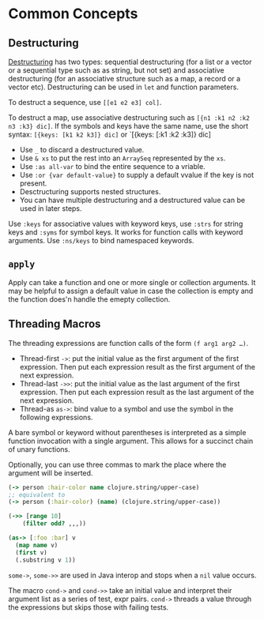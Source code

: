 # Common Concepts

## Destructuring

[Destructuring](https://clojure.org/guides/destructuring) has two types: sequential destructuring (for a list or a vector or a sequential type such as as string, but not set) and associative destructuring (for an associative structure such as a map, a record or a vector etc). Destructuring can be used in `let` and function parameters.

To destruct a sequence, use `[[e1 e2 e3] col]`.

To destruct a map, use associative destructuring such as `[{n1 :k1 n2 :k2 n3 :k3} dic]`. If the symbols and keys have the same name, use the short syntax: `[{keys: [k1 k2 k3]} dic]` or `[{keys: [:k1 :k2 :k3]} dic]

- Use `_` to discard a destructured value.
- Use `& xs` to put the rest into an `ArraySeq` represented by the `xs`.
- Use `:as all-var` to bind the entire sequence to a vriable.
- Use `:or {var default-value}` to supply a default vvalue if the key is not present.
- Desctructuring supports nested structures.
- You can have multiple destructuring and a destructured value can be used in later steps.

Use `:keys` for associative values with keyword keys, use `:strs` for string keys and `:syms` for symbol keys. It works for function calls with keyword arguments. Use `:ns/keys` to bind namespaced keywords.

## `apply`

Apply can take a function and one or more single or collection arguments. It may be helpful to assign a default value in case the collection is empty and the function does'n handle the emepty collection.

## Threading Macros

The threading expressions are function calls of the form `(f arg1 arg2 …​)`.

- Thread-first `->`: put the initial value as the first argument of the first expression. Then put each expression result as the first argument of the next expression.
- Thread-last `->>`: put the initial value as the last argument of the first expression. Then put each expression result as the last argument of the next expression.
- Thread-as `as->`: bind value to a symbol and use the symbol in the following expressions.

A bare symbol or keyword without parentheses is interpreted as a simple function invocation with a single argument. This allows for a succinct chain of unary functions.

Optionally, you can use three commas to mark the place where the argument will be inserted.

```clojure
(-> person :hair-color name clojure.string/upper-case)
;; equivalent to
(-> person (:hair-color) (name) (clojure.string/upper-case))

(->> [range 10]
    (filter odd? ,,,))

(as-> [:foo :bar] v
  (map name v)
  (first v)
  (.substring v 1))
```

`some->`, `some->>` are used in Java interop and stops when a `nil` value occurs.

The macro `cond->` and `cond->>` take an initial value and interpret their argument list as a series of test, expr pairs. `cond->` threads a value through the expressions but skips those with failing tests.
